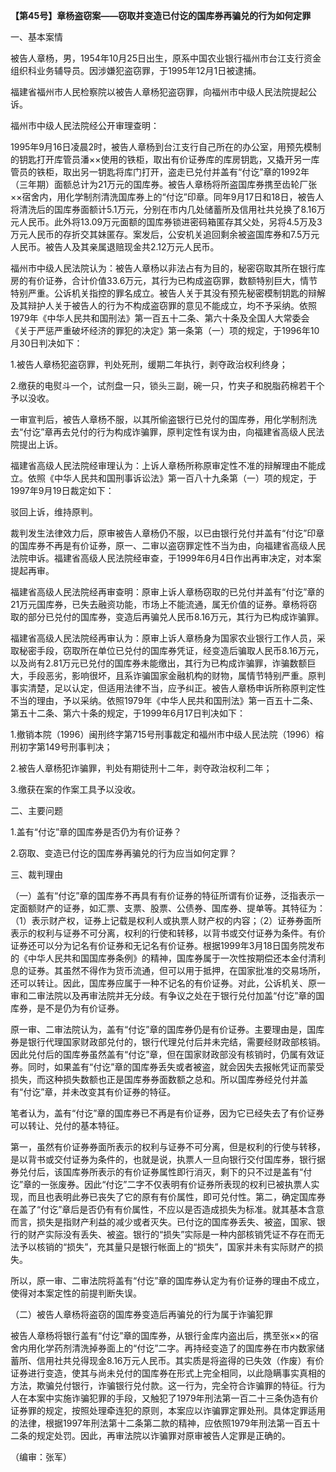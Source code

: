**【第45号】章杨盗窃案——窃取并变造已付讫的国库券再骗兑的行为如何定罪**

一、基本案情

被告人章杨，男，1954年10月25日出生，原系中国农业银行福州市台江支行资金组织科业务辅导员。因涉嫌犯盗窃罪，于1995年12月1日被逮捕。

福建省福州市人民检察院以被告人章杨犯盗窃罪，向福州市中级人民法院提起公诉。

福州市中级人民法院经公开审理查明：

1995年9月16日凌晨2时，被告人章杨到台江支行自己所在的办公室，用预先模制的钥匙打开库管员潘××使用的铁柜，取出有价证券库的库房钥匙，又撬开另一库管员的铁柜，取出另一钥匙将库门打开，盗走已兑付并盖有“付讫”章的1992年（三年期）面额总计为21万元的国库券。被告人章杨将所盗国库券携至齿轮厂张××宿舍内，用化学制剂清洗国库券上的“付讫”印章。同年9月17日和18日，被告人将清洗后的国库券面额计5.1万元，分别在市内几处储蓄所及信用社共兑换了8.16万元人民币。此外将13.09万元面额的国库券锁进密码箱匿存其父处，另将4.5万及3万元人民币的存折交其妹匿存。案发后，公安机关追回剩余被盗国库券和7.5万元人民币。被告人及其亲属退赔现金共2.12万元人民币。

福州市中级人民法院认为：被告人章杨以非法占有为目的，秘密窃取其所在银行库房的有价证券，合计价值33.6万元，其行为已构成盗窃罪，数额特别巨大，情节特别严重。公诉机关指控的罪名成立。被告人关于其没有预先秘密模制钥匙的辩解及其辩护人关于被告人的行为不构成盗窃罪的意见不能成立，均不予采纳。依照1979年《中华人民共和国刑法》第一百五十二条、第六十条及全国人大常委会《关于严惩严重破坏经济的罪犯的决定》第一条第（一）项的规定，于1996年10月30日判决如下：

1.被告人章杨犯盗窃罪，判处死刑，缓期二年执行，剥夺政治权利终身；

2.缴获的电熨斗一个，试剂盘一只，锁头三副，碗一只，竹夹子和脱脂药棉若干个予以没收。

一审宣判后，被告人章杨不服，以其所偷盗银行已兑付的国库券，用化学制剂洗去“付讫”章再去兑付的行为构成诈骗罪，原判定性有误为由，向福建省高级人民法院提出上诉。

福建省高级人民法院经审理认为：上诉人章杨所称原审定性不准的辩解理由不能成立。依照《中华人民共和国刑事诉讼法》第一百八十九条第（一）项的规定，于1997年9月19日裁定如下：

驳回上诉，维持原判。

裁判发生法律效力后，原审被告人章杨仍不服，以已由银行兑付并盖有“付讫”印章的国库券不再是有价证券，原一、二审以盗窃罪定性不当为由，向福建省高级人民法院申诉。福建省高级人民法院经审查，于1999年6月4日作出再审决定，对本案提起再审。

福建省高级人民法院经再审查明：原审上诉人章杨窃取的已兑付并盖有“付讫”章的21万元国库券，已失去融资功能，市场上不能流通，属无价值的证券。章杨将窃取的部分已兑付的国库券，变造后再骗兑人民币8.16万元，其行为已构成诈骗罪。

福建省高级人民法院经再审认为：原审上诉人章杨身为国家农业银行工作人员，采取秘密手段，窃取所在单位已兑付的国库券凭证，经变造后骗取人民币8.16万元，以及尚有2.81万元已兑付的国库券未能缴出，其行为已构成诈骗罪，诈骗数额巨大，手段恶劣，影响很坏，且系诈骗国家金融机构的财物，属情节特别严重。原判事实清楚，足以认定，但适用法律不当，应予纠正。被告人章杨申诉所称原判定性不当的理由，予以采纳。依照1979年《中华人民共和国刑法》第一百五十二条、第五十二条、第六十条的规定，于1999年6月17日判决如下：

1.撤销本院（1996）闽刑终字第715号刑事裁定和福州市中级人民法院（1996）榕刑初字第149号刑事判决；

2.被告人章杨犯诈骗罪，判处有期徒刑十二年，剥夺政治权利二年；

3.缴获在案的作案工具予以没收。

二、主要问题

1.盖有“付讫”章的国库券是否仍为有价证券？

2.窃取、变造已付讫的国库券再骗兑的行为应当如何定罪？

三、裁判理由

（一）盖有“付讫”章的国库券不再具有有价证券的特征所谓有价证券，泛指表示一定面额财产的证券，如汇票、支票、股票、公债券、国库券、提单等。其特征为：（1）表示财产权，证券上记载是权利人或执票人财产权的内容；（2）证券券面所表示的权利与证券不可分离，权利的行使和转移，以背书或交付证券为条件。有价证券还可以分为记名有价证券和无记名有价证券。根据1999年3月18日国务院发布的《中华人民共和国国库券条例》的精神，国库券属于一次性按期偿还本金付清利息的证券。其虽然不得作为货币流通，但可以用于抵押，在国家批准的交易场所，还可以转让。因此，国库券应属于一种不记名的有价证券。对此，公诉机关、原一审和二审法院以及再审法院并无分歧。有争议之处在于银行兑付加盖“付讫”章的国库券，是不是仍为有价证券。

原一审、二审法院认为，盖有“付讫”章的国库券仍是有价证券。主要理由是，国库券是银行代理国家财政部兑付的，银行代理兑付后并未完结，需要经财政部核销。因此兑付后的国库券虽然盖有“付讫”章，但在国家财政部没有核销时，仍属有效证券。同时，如果盖有“付讫”章的国库券丢失或者被盗，就会因失去报帐凭证而蒙受损失，而这种损失数额也正是国库券券面数额之总和。所以国库券经兑付并盖有“付讫”章，并未改变其有价证券的特征。

笔者认为，盖有“付讫”章的国库券已不再是有价证券，因为它已经失去了有价证券可以转让、兑付的基本特征。

第一，虽然有价证券券面所表示的权利与证券不可分离，但是权利的行使与转移，是以背书或交付证券为条件的，也就是说，执票人一旦向银行交付国库券，银行据券兑付后，该国库券所表示的有价证券属性即行消灭，剩下的只不过是盖有“付讫”章的一张废券。因此“付讫”二字不仅表明有价证券所表现的权利已被执票人实现，而且也表明此券已丧失了它的原有有价属性，即可兑付性。第二，确定国库券在盖了“付讫”章后是否仍有有价属性，不应以是否造成损失为标准。就其基本含意而言，损失是指财产利益的减少或者灭失。已付讫的国库券丢失、被盗，国家、银行的财产实际没有丢失、被盗。银行的“损失”实际是一种内部核销凭证不存在而无法予以核销的“损失”，充其量只是银行帐面上的“损失”，国家并未有实际财产的损失。

所以，原一审、二审法院将盖有“付讫”章的国库券认定为有价证券的理由不成立，使得对本案定性的前提判断失误。

（二）被告人章杨将盗窃的国库券变造后再骗兑的行为属于诈骗犯罪

被告人章杨将银行盖有“付讫”章的国库券，从银行金库内盗出后，携至张××的宿舍内用化学药剂清洗掉券面上的“付讫”二字。再持经变造了的国库券在市内数家储蓄所、信用社共兑得现金8.16万元人民币。其实质是将盗得的已失效（作废）有价证券进行变造，使其与尚未兑付的国库券在形式上完全相同，以此隐瞒事实真相的方法，欺骗兑付银行，诈骗银行兑付款。这一行为，完全符合诈骗罪的特征。行为人在本案中实施诈骗犯罪的手段，又触犯了1979年刑法第一百二十三条伪造有价证券罪的规定，按照处理牵连犯的原则，本案应以诈骗罪定罪处刑。具体定罪适用的法律，根据1997年刑法第十二条第二款的精神，应依照1979年刑法第一百五十二条的规定处罚。因此，再审法院以诈骗罪对原审被告人定罪是正确的。

（编审：张军）